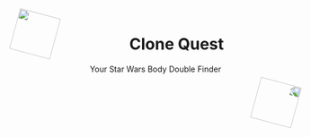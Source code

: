 <img src="https://slackmojis.com/emojis/30922-vader_point/download" style="width: 75px; rotate: 15deg; float: left;"/>

<h1 class="text-center">Clone Quest</h1>
<p class="text-center">Your Star Wars Body Double Finder</p>

<img src="https://slackmojis.com/emojis/30922-vader_point/download" style="transform: scaleX(-1); width: 75px; rotate: 15deg; float: right;"/>

<style>
	.text-center {
		text-align: center;
	}

</style>